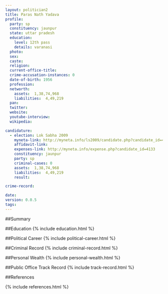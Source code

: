```yaml
---
layout: politician2
title: Paras Nath Yadava
profile: 
  party: sp
  constituency: jaunpur
  state: uttar pradesh
  education: 
    level: 12th pass
    details: varanasi
  photo: 
  sex: 
  caste: 
  religion: 
  current-office-title: 
  crime-accusation-instances: 0
  date-of-birth: 1956
  profession: 
  networth: 
    assets:  1,38,74,968
    liabilities:  4,49,219
  pan: 
  twitter: 
  website: 
  youtube-interview: 
  wikipedia: 

candidature: 
  - election: Lok Sabha 2009
    myneta-link: http://myneta.info/ls2009/candidate.php?candidate_id=4133
    affidavit-link: 
    expenses-link: http://myneta.info/expense.php?candidate_id=4133
    constituency: jaunpur 
    party: sp
    criminal-cases: 0
    assets:  1,38,74,968
    liabilities:  4,49,219
    result:  

crime-record: 

date: 
version: 0.0.5
tags: 
---
```

##Summary


##Education
{% include education.html %}


##Political Career
{% include political-career.html %}


##Criminal Record
{% include criminal-record.html %}


##Personal Wealth
{% include personal-wealth.html %}


##Public Office Track Record
{% include track-record.html %}


##References


{% include references.html %}